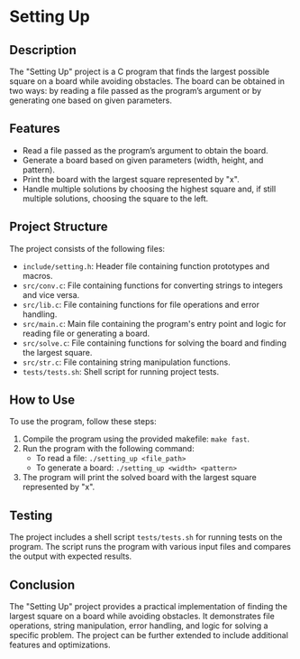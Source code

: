 # Setting Up

## Description
The "Setting Up" project is a C program that finds the largest possible square on a board while avoiding obstacles. The board can be obtained in two ways: by reading a file passed as the program’s argument or by generating one based on given parameters.

## Features
- Read a file passed as the program’s argument to obtain the board.
- Generate a board based on given parameters (width, height, and pattern).
- Print the board with the largest square represented by "x".
- Handle multiple solutions by choosing the highest square and, if still multiple solutions, choosing the square to the left.

## Project Structure
The project consists of the following files:
- `include/setting.h`: Header file containing function prototypes and macros.
- `src/conv.c`: File containing functions for converting strings to integers and vice versa.
- `src/lib.c`: File containing functions for file operations and error handling.
- `src/main.c`: Main file containing the program's entry point and logic for reading file or generating a board.
- `src/solve.c`: File containing functions for solving the board and finding the largest square.
- `src/str.c`: File containing string manipulation functions.
- `tests/tests.sh`: Shell script for running project tests.

## How to Use
To use the program, follow these steps:
1. Compile the program using the provided makefile: `make fast`.
2. Run the program with the following command:
   - To read a file: `./setting_up <file_path>`
   - To generate a board: `./setting_up <width> <pattern>`
3. The program will print the solved board with the largest square represented by "x".

## Testing
The project includes a shell script `tests/tests.sh` for running tests on the program. The script runs the program with various input files and compares the output with expected results.

## Conclusion
The "Setting Up" project provides a practical implementation of finding the largest square on a board while avoiding obstacles. It demonstrates file operations, string manipulation, error handling, and logic for solving a specific problem. The project can be further extended to include additional features and optimizations.
